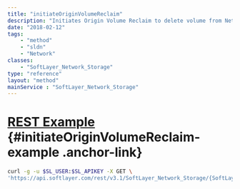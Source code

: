 ```yaml
---
title: "initiateOriginVolumeReclaim"
description: "Initiates Origin Volume Reclaim to delete volume from NetApp."
date: "2018-02-12"
tags:
    - "method"
    - "sldn"
    - "Network"
classes:
    - "SoftLayer_Network_Storage"
type: "reference"
layout: "method"
mainService : "SoftLayer_Network_Storage"
---
```


# [REST Example](#initiateOriginVolumeReclaim-example) <a href="/article/rest/"><i class="fas fa-question"></i></a> {#initiateOriginVolumeReclaim-example .anchor-link} 
```bash
curl -g -u $SL_USER:$SL_APIKEY -X GET \
'https://api.softlayer.com/rest/v3.1/SoftLayer_Network_Storage/{SoftLayer_Network_StorageID}/initiateOriginVolumeReclaim'
```
